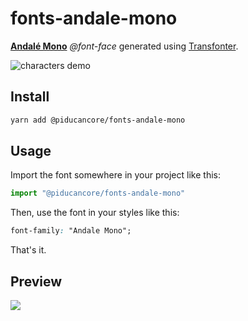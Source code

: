 # fonts-andale-mono

[**Andalé Mono**](https://docs.microsoft.com/es-es/typography/font-list/fonts-andale-mono) _@font-face_ generated using [Transfonter](https://transfonter.org).

![characters demo](https://docs.microsoft.com/es-es/typography/font-list/images/andalemono1.png)

## Install

```bash
yarn add @piducancore/fonts-andale-mono
```

## Usage

Import the font somewhere in your project like this:

```js
import "@piducancore/fonts-andale-mono"
```

Then, use the font in your styles like this:

```css
font-family: "Andale Mono";
```

That's it.

## Preview

![](https://docs.microsoft.com/es-es/typography/font-list/images/andalemono2.png)
